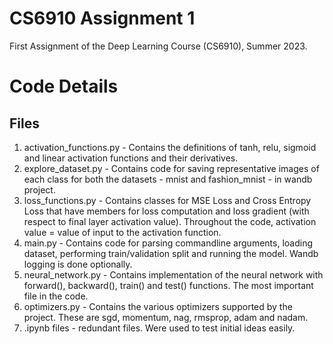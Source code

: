 # CS6910 Assignment 1
First Assignment of the Deep Learning Course (CS6910), Summer 2023.

# Code Details

## Files

1. activation_functions.py - Contains the definitions of tanh, relu, sigmoid and linear activation functions and their derivatives.
2. explore_dataset.py - Contains code for saving representative images of each class for both the datasets - mnist and fashion_mnist - in wandb project.
3. loss_functions.py - Contains classes for MSE Loss and Cross Entropy Loss that have members for loss computation and loss gradient (with respect to final layer activation value). Throughout the code, activation value = value of input to the activation function.
4. main.py - Contains code for parsing commandline arguments, loading dataset, performing train/validation split and running the model. Wandb logging is done optionally.
5. neural_network.py - Contains implementation of the neural network with forward(), backward(), train() and test() functions. The most important file in the code.
6. optimizers.py - Contains the various optimizers supported by the project. These are sgd, momentum, nag, rmsprop, adam and nadam.
7. .ipynb files - redundant files. Were used to test initial ideas easily.
